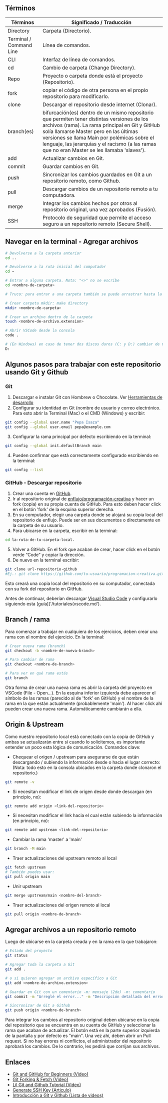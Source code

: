 ## Términos

|Términos|Significado / Traducción|
|----------- | ----------- |
|Directory|Carpeta (Directorio).|
|Terminal / Command Line|Línea de comandos.|
|CLI|Interfaz de línea de comandos.|
|cd|Cambio de carpeta (Change Directory).|
|Repo|Proyecto o carpeta donde está el proyecto (Repositorio).|
|fork|copiar el código de otra persona en el propio repositorio para modificarlo.|
|clone|Descargar el repositorio desde internet (Clonar).|
|branch(es)|bifurcación(es) dentro de un mismo repositorio que permiten tener distintas versiones de los archivos (rama). La rama principal en Git y GitHub solía llamarse Master pero en las últimas versiones se llama Main por polémicas sobre el lenguaje, las jerarquías y el racismo (a las ramas que no eran Master se les llamaba 'slaves'). |
|add|Actualizar cambios en Git.|
|commit|Guardar cambios en Git.|
|push|Sincronizar los cambios guardados en Git a un repositorio remoto, como Github.|
|pull|Descargar cambios de un repositorio remoto a tu computadora.|
|merge|Integrar los cambios hechos por otros al repositorio original, una vez aprobados (Fusión).|
|SSH|Protocolo de seguridad que permite el acceso seguro a un repositorio remoto (Secure Shell).|

## Navegar en la terminal - Agregar archivos

```bash
# Devolverse a la carpeta anterior
cd ..

# Devolverse a la ruta inicial del computador
cd ~

# Entrar a alguna carpeta. Nota: "<>" no se escribe
cd <nombre-de-carpeta>

# Truco: para entrar a una carpeta también se puede arrastrar hasta la terminal.

# Crear carpeta mkdir: make directory
mkdir <nombre-de-carpeta>

# Crear un archivo dentro de la carpeta
touch <nombre-de-archivo.extension>

# Abrir VSCode desde la consola
code .

# (En Windows) en caso de tener dos discos duros (C: y D:) cambiar de C a D
D:
```

## Algunos pasos para trabajar con este repositorio usando Git y Github
### Git

1. Descargar e instalar Git con Hombrew o Chocolate. Ver [Herramientas de desarrollo](/tutoriales/general/herramientas-desarrollo.md)
2. Configurar su identidad en Git (nombre de usuario y correo electrónico. Para esto abrir la Terminal (Mac) o el CMD (Windows) y escribir:
```bash
git config --global user.name "Pepa Isaza"
git config --global user.email pepa@example.com
```
3.  Configurar la rama principal por defecto escribiendo en la terminal:
```bash
git config --global init.defaultBranch main
```
4. Pueden confirmar que está correctamente configurado escribiendo en la terminal: 
```bash
git config --list
```

### GitHub - Descargar repositorio

1. Crear una cuenta en [GitHub](https://github.com/).
2. Ir al repositorio original de [enflujo/programación-creativa](https://github.com/enflujo/programacion-creativa) y hacer un fork (copia) en su propia cuenta de GitHub. Para esto deben hacer click en el botón 'fork' de la esquina superior derecha.
3. En su computador, elegir una carpeta donde se alojará su copia local del repositorio de enflujo. Puede ser en sus documentos o directamente en la carpeta de su usuario.
4. Para ubicarse en la carpeta, escribir en la terminal:
```bash
cd la-ruta-de-tu-carpeta-local. 
```
5. Volver a GitHub. En el fork que acaban de crear, hacer click en el botón verde “Code” y copiar la dirección. 
6. De nuevo en la terminal escribir:
```bash
git clone url-repositorio-github
#Ej.: git clone https://github.com/tu-usuario/programacion-creativa.git
```
Esto creará una copia local del repositorio en su computador, conectada con su fork del repositorio en GitHub.

Antes de continuar, deberían descargar [Visual Studio Code](https://code.visualstudio.com/) y configurarlo siguiendo esta [guía]('/tutoriales(vscode.md').

## Branch / rama

Para comenzar a trabajar en cualquiera de los ejercicios, deben crear una rama con el nombre del ejercicio. En la terminal:

```bash
# Crear nueva rama (branch)
git checkout -b <nombre-de-nueva-branch>

# Para cambiar de rama
git checkout <nombre-de-branch>

# Para ver en qué rama estás
git branch
```
Otra forma de crear una nueva rama es abrir la carpeta del proyecto en VSCode (File - Open...). En la esquina inferior izquierda debe aparecer el símbolo de las ramas (parecido al de 'fork' en GitHub) y el nombre de la rama en la que están actualmente (probablemente 'main'). Al hacer click ahí pueden crear una nueva rama. Automáticamente cambiarán a ella. 

## Origin & Upstream

Como nuestro repositorio local está conectado con la copia de GitHub y ambas se actualizarán entre sí cuando lo solicitemos, es importante entender un poco esta lógica de comunicación. Comandos clave:


- Chequear el origen / upstream para asegurarse de que están descargando / subiendo la información desde o hacia el lugar correcto:
(Nota: todo esto en la consola ubicados en la carpeta donde clonaron el repositorio.)
```bash
git remote -v
```
- Si necesitan modificar el link de origen desde donde descargan (en principio, no):
```bash
git remote add origin <link-del-repositorio>
```
- Si necesitan modificar el link hacia el cual están subiendo la información (en principio, no):
```bash
git remote add upstream <link-del-repositorio>
```
- Cambiar la rama 'master' a 'main'
```bash
git branch -M main
```
- Traer actualizaciones del upstream remoto al local
```bash
git fetch upstream
# También puedes usar:
git pull origin main
```
- Unir upstream
```bash
git merge upstream/main <nombre-del-branch>
```
- Traer actualizaciones del origen remoto al local
```bash
git pull origin <nombre-de-branch>
```

## Agregar archivos a un repositorio remoto

Luego de ubicarse en la carpeta creada y en la rama en la que trabajaron:

```bash
# Estado del proyecto
git status

# Agregar toda la carpeta a Git
git add .

# o si quieren agregar un archivo específico a Git
git add <nombre-de-archivo.extension>

# Guardar en Git con un comentario -m: mensaje (2do) -m: comentario
git commit -m "Arreglé el error..." -m "Descripción detallada del error"

# Sincronizar de Git a Github
git push origin <nombre-de-branch>
```

Para integrar los cambios al repositorio original deben ubicarse en la copia del repositorio que se encuentra en su cuenta de GitHub y seleccionar la rama que acaban de actualizar. El botón está en la parte superior izquierda de la pantalla y por defecto es "main". Una vez ahí, deben abrir un Pull request. Si no hay errores ni conflictos, el administrador del repositorio aprobará los cambios. De lo contrario, les pedirá que corrijan sus archivos.


## Enlaces

- [Git and GitHub for Beginners (Video)](https://youtu.be/RGOj5yH7evk)
- [Git Forking & Fetch (Video)](hhttps://youtu.be/deEYHVpE1c8) 
- [Lil Git and Github Tutorial (Video)](https://youtu.be/PdLTopQ253g)
- [Generate SSH Key (Articulo)](https://docs.github.com/en/free-pro-team@latest/github/authenticating-to-github/generating-a-new-ssh-key-and-adding-it-to-the-ssh-agent)
- [Introducción a Git y Github (Lista de videos)](https://youtube.com/playlist?list=PLozRqGzj97d02YjR5JVqDwN2K0cAiT7VK) 